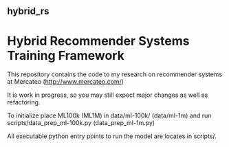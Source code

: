 ## hybrid_rs
# Hybrid Recommender Systems Training Framework

This repository contains the code to my research on recommender systems at Mercateo (<http://www.mercateo.com/>)

It is work in progress, so you may still expect major changes as well as refactoring.

To initialize place ML100k (ML1M) in data/ml-100k/ (data/ml-1m) and run scripts/data_prep_ml-100k.py (data_prep_ml-1m.py)

All executable python entry points to run the model are locates in scripts/.
